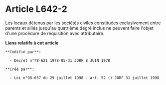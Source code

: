 # Article L642-2

Les locaux détenus par les sociétés civiles constituées exclusivement entre parents et alliés jusqu'au quatrième degré inclus
ne peuvent faire l'objet d'une procédure de réquisition avec attributaire.

**Liens relatifs à cet article**

	**Codifié par**:

	  - Décret n°78-621 1978-05-31 JORF 8 JUIN 1978

	**Créé par**:

	  - Loi n°98-657 du 29 juillet 1998 - art. 52 () JORF 31 juillet 1998
